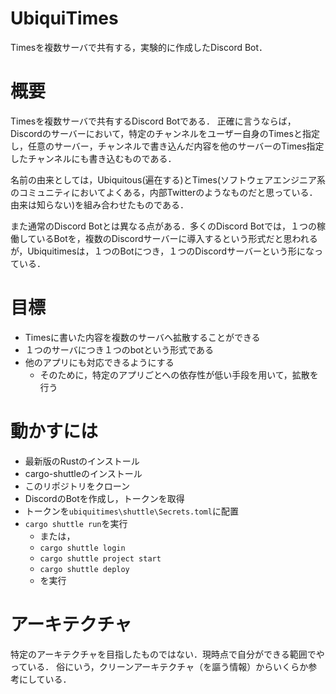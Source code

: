 # UbiquiTimes
Timesを複数サーバで共有する，実験的に作成したDiscord Bot．

# 概要
Timesを複数サーバで共有するDiscord Botである．
正確に言うならば，Discordのサーバーにおいて，特定のチャンネルをユーザー自身のTimesと指定し，任意のサーバー，チャンネルで書き込んだ内容を他のサーバーのTimes指定したチャンネルにも書き込むものである．

名前の由来としては，Ubiquitous(遍在する)とTimes(ソフトウェアエンジニア系のコミュニティにおいてよくある，内部Twitterのようなものだと思っている．由来は知らない)を組み合わせたものである．

また通常のDiscord Botとは異なる点がある．多くのDiscord Botでは，１つの稼働しているBotを，複数のDiscordサーバーに導入するという形式だと思われるが，Ubiquitimesは，１つのBotにつき，１つのDiscordサーバーという形になっている．

<!-- | 多くのbotの形式 | UbiquiTimesの形式 |
|----------|----------|
| ![1つのbotを複数のサーバに導入しているイメージ図](/images/ubiquitimes-art-1/normal_bot.png =300x)   | ![１つのbotにつき，１つのサーバ上で稼働しているイメージ図](/images/ubiquitimes-art-1/ubiquitimes_bot.png =300x)   | -->

# 目標
- Timesに書いた内容を複数のサーバへ拡散することができる
- １つのサーバにつき１つのbotという形式である
- 他のアプリにも対応できるようにする
  - そのために，特定のアプリごとへの依存性が低い手段を用いて，拡散を行う


# 動かすには
- 最新版のRustのインストール
- cargo-shuttleのインストール
- このリポジトリをクローン
- DiscordのBotを作成し，トークンを取得
- トークンを`ubiquitimes\shuttle\Secrets.toml`に配置
- `cargo shuttle run`を実行
  - または，
  - `cargo shuttle login`
  - `cargo shuttle project start`
  - `cargo shuttle deploy`
  - を実行

# アーキテクチャ
特定のアーキテクチャを目指したものではない．現時点で自分ができる範囲でやっている．
俗にいう，クリーンアーキテクチャ（を謳う情報）からいくらか参考にしている．